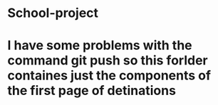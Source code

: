 # School-project
# I have some problems with the command git push so this forlder containes just the components of the first page of detinations 
